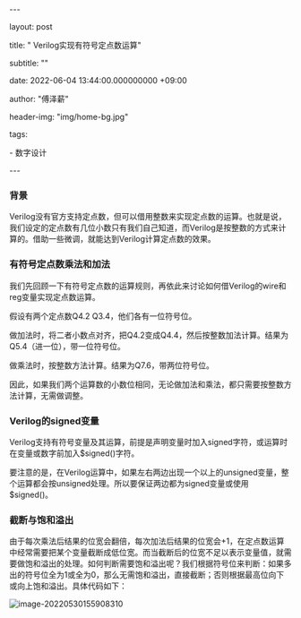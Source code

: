 \---

layout:   post

title:   " Verilog实现有符号定点数运算"

subtitle:  ""

date:   2022-06-04 13:44:00.000000000 +09:00

author:   "傅泽薪"

header-img: "img/home-bg.jpg"

tags:

\- 数字设计

\---

### 背景

Verilog没有官方支持定点数，但可以借用整数来实现定点数的运算。也就是说，我们设定的定点数有几位小数只有我们自己知道，而Verilog是按整数的方式来计算的。借助一些微调，就能达到Verilog计算定点数的效果。

### 有符号定点数乘法和加法

我们先回顾一下有符号定点数的运算规则，再依此来讨论如何借Verilog的wire和reg变量实现定点数运算。

假设有两个定点数Q4.2 Q3.4，他们各有一位符号位。

做加法时，将二者小数点对齐，把Q4.2变成Q4.4，然后按整数加法计算。结果为Q5.4（进一位），带一位符号位。

做乘法时，按整数方法计算。结果为Q7.6，带两位符号位。

因此，如果我们两个运算数的小数位相同，无论做加法和乘法，都只需要按整数方法计算，无需做调整。

### Verilog的signed变量

Verilog支持有符号变量及其运算，前提是声明变量时加入signed字符，或运算时在变量或数字前加入$signed()字符。

要注意的是，在Verilog运算中，如果左右两边出现一个以上的unsigned变量，整个运算都会按unsigned处理。所以要保证两边都为signed变量或使用$signed()。

### 截断与饱和溢出

由于每次乘法后结果的位宽会翻倍，每次加法后结果的位宽会+1，在定点数运算中经常需要把某个变量截断成低位宽。而当截断后的位宽不足以表示变量值，就需要做饱和溢出的处理。如何判断需要饱和溢出呢？我们根据符号位来判断：如果多出的符号位全为1或全为0，那么无需饱和溢出，直接截断；否则根据最高位向下或向上饱和溢出。具体代码如下：

![image-20220530155908310](https://tuchuang-1254351169.cos.ap-guangzhou.myqcloud.com/image-20220530155908310.png)